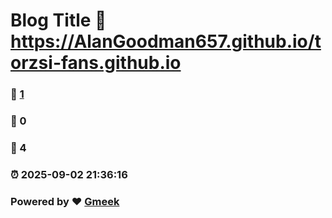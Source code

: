 # Blog Title :link: https://AlanGoodman657.github.io/torzsi-fans.github.io 
### :page_facing_up: [1](https://AlanGoodman657.github.io/torzsi-fans.github.io/tag.html) 
### :speech_balloon: 0 
### :hibiscus: 4 
### :alarm_clock: 2025-09-02 21:36:16 
### Powered by :heart: [Gmeek](https://github.com/Meekdai/Gmeek)
